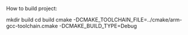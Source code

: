 How to build project:

mkdir build
cd build
cmake -DCMAKE_TOOLCHAIN_FILE=../cmake/arm-gcc-toolchain.cmake -DCMAKE_BUILD_TYPE=Debug

